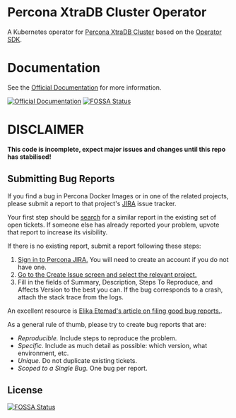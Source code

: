 # Percona XtraDB Cluster Operator

A Kubernetes operator for [Percona XtraDB Cluster](https://www.percona.com/software/mysql-database/percona-xtradb-cluster) based on the [Operator SDK](https://github.com/operator-framework/operator-sdk).

# Documentation
See the [Official Documentation](https://percona.github.io/percona-xtradb-cluster-operator/) for more information.

[![Official Documentation](https://via.placeholder.com/260x60/419bdc/FFFFFF/?text=Documentation)](https://percona.github.io/percona-xtradb-cluster-operator/)
[![FOSSA Status](https://app.fossa.io/api/projects/git%2Bgithub.com%2Fpercona%2Fpercona-xtradb-cluster-operator.svg?type=shield)](https://app.fossa.io/projects/git%2Bgithub.com%2Fpercona%2Fpercona-xtradb-cluster-operator?ref=badge_shield)

# DISCLAIMER

**This code is incomplete, expect major issues and changes until this repo has stabilised!**

## Submitting Bug Reports

If you find a bug in Percona Docker Images or in one of the related projects, please submit a report to that project's [JIRA](https://jira.percona.com) issue tracker.

Your first step should be [search](https://jira.percona.com/issues/?jql=project%20%3D%20%22Cloud%20Dev%22)  for a similar report in the existing set of open tickets. If someone else has already reported your problem, upvote that report to increase its visibility.

If there is no existing report, submit a report following these steps:

1. [Sign in to Percona JIRA.](https://jira.percona.com/login.jsp) You will need to create an account if you do not have one.
2. [Go to the Create Issue screen and select the relevant project.](https://jira.percona.com/secure/CreateIssueDetails!init.jspa?pid=12500&issuetype=1&priority=3)
3. Fill in the fields of Summary, Description, Steps To Reproduce, and Affects Version to the best you can. If the bug corresponds to a crash, attach the stack trace from the logs.

An excellent resource is [Elika Etemad's article on filing good bug reports.](http://fantasai.inkedblade.net/style/talks/filing-good-bugs/).

As a general rule of thumb, please try to create bug reports that are:

- *Reproducible.* Include steps to reproduce the problem.
- *Specific.* Include as much detail as possible: which version, what environment, etc.
- *Unique.* Do not duplicate existing tickets.
- *Scoped to a Single Bug.* One bug per report.



## License
[![FOSSA Status](https://app.fossa.io/api/projects/git%2Bgithub.com%2Fpercona%2Fpercona-xtradb-cluster-operator.svg?type=large)](https://app.fossa.io/projects/git%2Bgithub.com%2Fpercona%2Fpercona-xtradb-cluster-operator?ref=badge_large)